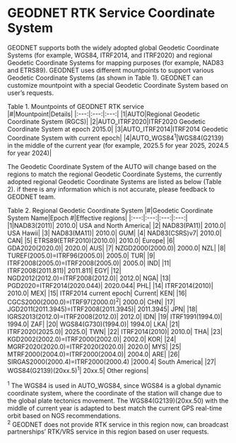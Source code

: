 # GEODNET RTK Service Coordinate System
GEODNET supports both the widely adopted global Geodetic Coordinate Systems (for example, WGS84, ITRF2014, and ITRF2020) and regional Geodetic Coordinate Systems for mapping purposes (for example, NAD83 and ETRS89). GEODNET uses different mountpoints to support various Geodetic Coordinate Systems (as shown in Table 1). GEODNET can customize mountpoint with a special Geodetic Coordinate System based on user’s requests.  

Table 1. Mountpoints of GEODNET RTK service  
|#|Mountpoint|Details|
|:---:|:---:|:---:|
|1|AUTO|Regional Geodetic Coordinate System (RGCS)|
|2|AUTO_ITRF2020|ITRF2020 Geodetic Coordinate System at epoch 2015.0|
|3|AUTO_ITRF2014|ITRF2014 Geodetic Coordinate System with current epoch|
|4|AUTO_WGS84<sup>1</sup>|WGS84(G2139) in the middle of the current year (for example, 2025.5 for year 2025, 2024.5 for year 2024)|

The Geodetic Coordinate System of the AUTO will change based on the regions to match the regional Geodetic Coordinate Systems, the currently adopted regional Geodetic Coordinate Systems are listed as below (Table 2). if there is any information which is not accurate, please feedback to GEODNET team. 

Table 2. Regional Geodetic Coordinate System
|#|Geodetic Coordinate System Name|Epoch #|Effective regions|
|:---:|:---:|:---:|:---:|
|1|NAD83(2011)|	2010.0|	USA and North America|
|2|	NAD83(PA11)|	2010.0|	USA Hawii|
|3|	NAD83(MA11)|	2010.0|	GUM|
|4|	NAD83(CSRS)v7|	2010.0|	CAN|
|5|	ETRS89(ETRF2010)(2010.0)|	2010.0|	Europe|
|6|	GDA2020(2020.0)|	2020.0|	AUS|
|7|	NZGD2000(2000.0)|	2000.0|	NZL|
|8|	TUREF(2005.0)=ITRF96(2005.0)|	2005.0|	TUR|
|9|	ITRF2008(2005.0)=ITRF2008(2005.0)|	2005.0|	IND|
|11|	ITRF2008(2011.811)|	2011.811|	EGY|
|12|	NGD2012(2012.0)=ITRF2008(2012.0)|	2012.0|	NGA|
|13|	PGD2020=ITRF2014(2020.044)|	2020.044|	PHL|
|14|	ITRF2014(2010)|	2010.0|	MEX|
|15|	ITRF2014 current epoch|	Current|	KEN|
|16|	CGCS2000(2000.0)=ITRF97(2000.0)<sup>2</sup>|	2000.0|	CHN|
|17|	JGD2011(2011.3945)=ITRF2008(2011.3945)|	2011.3945|	JPN|
|18|	IGRS2013(2012.0)=ITRF2008(2012.0)|	2012.0|	IDN|
|19|	ITRF1991(1994.0)|	1994.0|	ZAF|
|20|	WGS84(G730)(1994.0)|	1994.0|	LKA|
|21|	ITRF2020(2025.0)|	2025.0|	TWN|
|22|	ITRF2014(2010)|	2010.0|	THA|
|23|	KGD2002(2002.0)=ITRF2000(2002.0)|	2002.0|	KOR|
|24|	MGRF2020(2020.0)=ITRF2020(2020.0)|	2020.0|	MYS|
|25|	MTRF2000(2004.0)=ITRF2000(2004.0)|	2004.0|	ARE|
|26|	SIRGAS2000(2000.4)=ITRF2000(2000.4)	|2000.4|	South America|
|27|	WGS84(G2139)(20xx.5)<sup>1</sup>|	20xx.5|	Other regions|

<sup>1</sup> The WGS84 is used in AUTO_WGS84, since WGS84 is a global dynamic coordinate system, where the coordinate of the station will change due to the global plate tectonics movement. The WGS84(G2139)(20xx.50) with the middle of current year is adapted to best match the current GPS real-time orbit based on NGS recommendations.  
<sup>2</sup> GEODNET does not provide RTK service in this region now, can broadcast partnerships’ RTK/VRS service in this region based on user requests.

